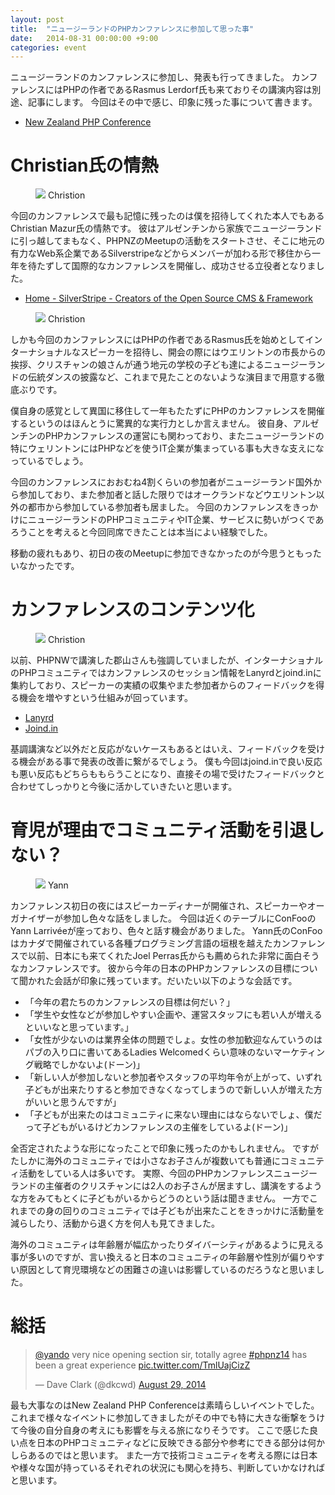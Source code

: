 ```yaml
---
layout: post
title:  "ニュージーランドのPHPカンファレンスに参加して思った事"
date:   2014-08-31 00:00:00 +9:00
categories: event
---
```




ニュージーランドのカンファレンスに参加し、発表も行ってきました。
カンファレンスにはPHPの作者であるRasmus Lerdorf氏も来ておりその講演内容は別途、記事にします。
今回はその中で感じ、印象に残った事について書きます。

- [New Zealand PHP Conference](http://www.phpconference.co.nz/)

# Christian氏の情熱

<figure>
<img src="{{ site.url }}/images/phpnz01.jpg"/>
<caption>Christion</caption>
</figure>

今回のカンファレンスで最も記憶に残ったのは僕を招待してくれた本人でもあるChristian Mazur氏の情熱です。
彼はアルゼンチンから家族でニュージーランドに引っ越してまもなく、PHPNZのMeetupの活動をスタートさせ、そこに地元の有力なWeb系企業であるSilverstripeなどからメンバーが加わる形で移住から一年を待たずして国際的なカンファレンスを開催し、成功させる立役者となりました。

- [Home - SilverStripe - Creators of the Open Source CMS & Framework](http://www.silverstripe.com/)

<figure>
<img src="{{ site.url }}/images/phpnz02.jpg"/>
<caption>Christion</caption>
</figure>


しかも今回のカンファレンスにはPHPの作者であるRasmus氏を始めとしてインターナショナルなスピーカーを招待し、開会の際にはウエリントンの市長からの挨拶、クリスチャンの娘さんが通う地元の学校の子ども達によるニュージーランドの伝統ダンスの披露など、これまで見たことのないような演目まで用意する徹底ぶりです。

僕自身の感覚として異国に移住して一年もたたずにPHPのカンファレンスを開催するというのはほんとうに驚異的な実行力としか言えません。
彼自身、アルゼンチンのPHPカンファレンスの運営にも関わっており、またニュージーランドの特にウェリントンにはPHPなどを使うIT企業が集まっている事も大きな支えになっているでしょう。

今回のカンファレンスにおおむね4割くらいの参加者がニュージーランド国外から参加しており、また参加者と話した限りではオークランドなどウエリントン以外の都市から参加している参加者も居ました。
今回のカンファレンスをきっかけにニュージーランドのPHPコミュニティやIT企業、サービスに勢いがつくであろうことを考えると今回同席できたことは本当によい経験でした。

移動の疲れもあり、初日の夜のMeetupに参加できなかったのが今思うともったいなかったです。

# カンファレンスのコンテンツ化

<figure>
<img src="{{ site.url }}/images/phpnz03.png"/>
<caption>Christion</caption>
</figure>


以前、PHPNWで講演した郡山さんも強調していましたが、インターナショナルのPHPコミュニティではカンファレンスのセッション情報をLanyrdとjoind.inに集約しており、スピーカーの実績の収集やまた参加者からのフィードバックを得る機会を増やすという仕組みが回っています。

- [Lanyrd](http://lanyrd.com/)
- [Joind.in](https://joind.in/)

基調講演など以外だと反応がないケースもあるとはいえ、フィードバックを受ける機会がある事で発表の改善に繋がるでしょう。
僕も今回はjoind.inで良い反応も悪い反応もどちらももらうことになり、直接その場で受けたフィードバックと合わせてしっかりと今後に活かしていきたいと思います。

# 育児が理由でコミュニティ活動を引退しない？

<figure>
<img src="{{ site.url }}/images/phpnz04.jpg"/>
<caption>Yann</caption>
</figure>

カンファレンス初日の夜にはスピーカーディナーが開催され、スピーカーやオーガナイザーが参加し色々な話をしました。
今回は近くのテーブルにConFooのYann Larrivéeが座っており、色々と話す機会がありました。
Yann氏のConFooはカナダで開催されている各種プログラミング言語の垣根を越えたカンファレンスで以前、日本にも来てくれたJoel Perras氏からも薦められた非常に面白そうなカンファレンスです。
彼から今年の日本のPHPカンファレンスの目標について聞かれた会話が印象に残っています。だいたい以下のような会話です。

- 「今年の君たちのカンファレンスの目標は何だい？」
- 「学生や女性などが参加しやすい企画や、運営スタッフにも若い人が増えるといいなと思っています。」
- 「女性が少ないのは業界全体の問題でしょ。女性の参加歓迎なんていうのはパブの入り口に書いてあるLadies Welcomedくらい意味のないマーケティング戦略でしかないよ(ドーン)」
- 「新しい人が参加しないと参加者やスタッフの平均年令が上がって、いずれ子どもが出来たりすると参加できなくなってしまうので新しい人が増えた方がいいと思うんですが」
- 「子どもが出来たのはコミュニティに来ない理由にはならないでしょ、僕だって子どもがいるけどカンファレンスの主催をしているよ(ドーン)」

全否定されたような形になったことで印象に残ったのかもしれません。
ですがたしかに海外のコミュニティでは小さなお子さんが複数いても普通にコミュニティ活動をしている人は多いです。
実際、今回のPHPカンファレンスニュージーランドの主催者のクリスチャンには2人のお子さんが居ますし、講演をするような方をみてもとくに子どもがいるからどうのという話は聞きません。
一方でこれまでの身の回りのコミュニティでは子どもが出来たことをきっかけに活動量を減らしたり、活動から退く方を何人も見てきました。

海外のコミュニティは年齢層が幅広かったりダイバーシティがあるように見える事が多いのですが、言い換えると日本のコミュニティの年齢層や性別が偏りやすい原因として育児環境などの困難さの違いは影響しているのだろうなと思いました。

# 総括

<blockquote class="twitter-tweet" lang="en"><p><a href="https://twitter.com/yando">@yando</a> very nice opening section sir, totally agree <a href="https://twitter.com/hashtag/phpnz14?src=hash">#phpnz14</a> has been a great experience <a href="http://t.co/TmlUajCizZ">pic.twitter.com/TmlUajCizZ</a></p>&mdash; Dave Clark (@dkcwd) <a href="https://twitter.com/dkcwd/statuses/505179951167848448">August 29, 2014</a></blockquote>
<script async src="//platform.twitter.com/widgets.js" charset="utf-8"></script>

最も大事なのはNew Zealand PHP Conferenceは素晴らしいイベントでした。
これまで様々なイベントに参加してきましたがその中でも特に大きな衝撃をうけて今後の自分自身の考えにも影響を与える旅になりそうです。
ここで感じた良い点を日本のPHPコミュニティなどに反映できる部分や参考にできる部分は何かしらあるのではと思います。
また一方で技術コミュニティを考える際には日本や様々な国が持っているそれぞれの状況にも関心を持ち、判断していかなければと思います。
